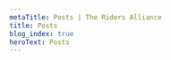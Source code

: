```yaml
---
metaTitle: Posts | The Riders Alliance
title: Posts
blog_index: true
heroText: Posts
---
```

<BlogList />
